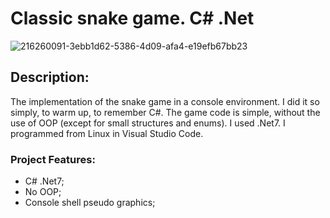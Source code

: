 # Classic snake game. C# .Net
![216260091-3ebb1d62-5386-4d09-afa4-e19efb67bb23](https://github.com/ArtyomPospelov/Snake_game_cs/assets/44723015/08982c0b-9d04-48e2-a66f-6486c0f4e191)

## Description:
The implementation of the snake game in a console environment. I did it so simply, to warm up, to remember C#. The game code is simple, without the use of OOP (except for small structures and enums). I used .Net7. I programmed from Linux in Visual Studio Code.

### Project Features:
* C# .Net7;
* No OOP;
* Console shell pseudo graphics;
